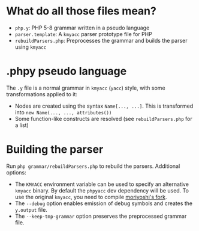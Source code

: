 What do all those files mean?
=============================

 * `php.y`:              PHP 5-8 grammar written in a pseudo language
 * `parser.template`:    A `kmyacc` parser prototype file for PHP
 * `rebuildParsers.php`: Preprocesses the grammar and builds the parser using `kmyacc`

.phpy pseudo language
=====================

The `.y` file is a normal grammar in `kmyacc` (`yacc`) style, with some transformations
applied to it:

 * Nodes are created using the syntax `Name[..., ...]`. This is transformed into
   `new Name(..., ..., attributes())`
 * Some function-like constructs are resolved (see `rebuildParsers.php` for a list)

Building the parser
===================

Run `php grammar/rebuildParsers.php` to rebuild the parsers. Additional options:

 * The `KMYACC` environment variable can be used to specify an alternative `kmyacc` binary.
   By default the `phpyacc` dev dependency will be used. To use the original `kmyacc`, you
   need to compile [moriyoshi's fork](https://github.com/moriyoshi/kmyacc-forked).
 * The `--debug` option enables emission of debug symbols and creates the `y.output` file.
 * The `--keep-tmp-grammar` option preserves the preprocessed grammar file.

